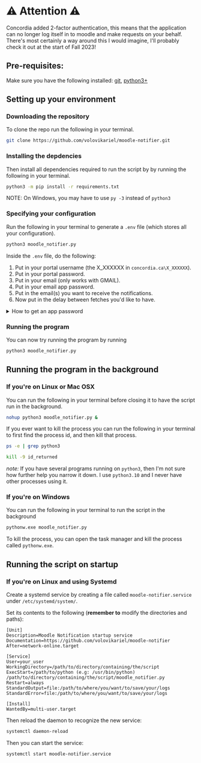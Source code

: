 # ⚠️ Attention ⚠️
Concordia added 2-factor authentication, this means that the application can no longer log itself in to moodle and make requests on your behalf.
There's most certainly a way around this I would imagine, I'll probably check it out at the start of Fall 2023!  

## Pre-requisites:
Make sure you have the following installed: [git](https://git-scm.com/book/en/v2/Getting-Started-Installing-Git), [python3+](https://www.python.org/downloads/)

## Setting up your environment

### Downloading the repository
To clone the repo run the following in your terminal. 
```bash
git clone https://github.com/volovikariel/moodle-notifier.git
``` 

### Installing the depdencies
Then install all dependencies required to run the script by by running the following in your terminal. 
```bash
python3 -m pip install -r requirements.txt
```
NOTE: On Windows, you may have to use `py -3` instead of `python3` 

### Specifying your configuration
Run the following in your terminal to generate a `.env` file (which stores all your configuration).
```bash
python3 moodle_notifier.py
```
Inside the `.env` file, do the following:
1. Put in your portal username (the X_XXXXXX in `concordia.ca\X_XXXXXX`).
2. Put in your portal password.
3. Put in your email (only works with GMAIL).
4. Put in your email app password.
5. Put in the email(s) you want to receive the notifications.
6. Now put in the delay between fetches you'd like to have.
<details>
  <summary>How to get an app password</summary>
  
  1. go to [manage my google account](https://myaccount.google.com/security)
  2. Under "Signing in to Google" confirm that "2-Step Verification" is "On" for the account.
  3. Under "Signing in to Google" Select "App passwords".
  4. Select the app as "Mail" and the device as "Other (Custom name)" and name it (e.g: moodle_notifications).
  5. Copy the app password, it will be in a yellow box and looks like: "XXXX XXXX XXXX XXXX".
</details>


### Running the program
You can now try running the program by running 
```bash
python3 moodle_notifier.py
```

## Running the program in the background
### If you're on Linux or Mac OSX
You can run the following in your terminal before closing it to have the script run in the background.
```bash
nohup python3 moodle_notifier.py &
```

If you ever want to kill the process you can run the following in your terminal to first find the process id, and then kill that process.
```bash
ps -e | grep python3
``` 
```bash
kill -9 id_returned
```

*note:* If you have several programs running on `python3`, then I'm not sure how further help you narrow it down. I use `python3.10` and I never have other processes using it.

### If you're on Windows
You can run the following in your terminal to run the script in the background
```bash
pythonw.exe moodle_notifier.py
```

To kill the process, you can open the task manager and kill the process called `pythonw.exe`.

## Running the script on startup
### If you're on Linux and using Systemd
Create a systemd service by creating a file called `moodle-notifier.service` under `/etc/systemd/system/`.

Set its contents to the following (**remember to** modify the directories and paths):
```
[Unit]
Description=Moodle Notification startup service
Documentation=https://github.com/volovikariel/moodle-notifier
After=network-online.target

[Service]
User=your_user
WorkingDirectory=/path/to/directory/containing/the/script
ExecStart=/path/to/python (e.g: /usr/bin/python) /path/to/directory/containing/the/script/moodle_notifier.py
Restart=always
StandardOutput=file:/path/to/where/you/want/to/save/your/logs
StandardError=file:/path/to/where/you/want/to/save/your/logs

[Install]
WantedBy=multi-user.target
```

Then reload the daemon to recognize the new service: 
```bash
systemctl daemon-reload
```

Then you can start the service:
```bash
systemctl start moodle-notifier.service
```
